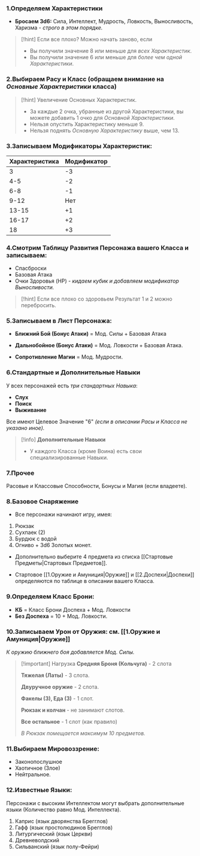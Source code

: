 
### 1.Определяем Характеристики

- **Бросаем 3d6:** Сила, Интеллект, Мудрость, Ловкость, Выносливость, Харизма - *строго в этом порядке.*  

> [!hint] Если все плохо? 
> Можно начать заново, если
> - Вы получили значение 8 или меньше для *всех Характеристик*.
> - Вы получили значение 6 или меньше для *более чем одной Характеристики*.

###  2.Выбираем Расу и Класс (обращаем внимание на *Основные Характеристики* класса)

> [!hint] Увеличение Основных Характеристик. 
> - За каждые 2 очка, убранные из другой Характеристики, вы можете добавить 1 очко для *Основной Характеристики.*
> - Нельзя опустить Характеристику меньше 9.
> - Нельзя поднять *Основную Характеристику* выше, чем 13.

###  3.Записываем Модификаторы Характеристик:

| Характеристика | Модификатор |
| -------------- | ----------- |
| 3              | -3          |
| 4-5            | -2          |
| 6-8            | -1          |
| 9-12           | Нет         |
| 13-15          | +1          |
| 16-17          | +2          |
| 18             | +3          |


###  4.Смотрим Таблицу Развития Персонажа вашего Класса и записываем: 

- Спасброски
- Базовая Атака
- Очки Здоровья (HP) - *кидаем кубик и добавляем модификатор Выносливости.*

> [!hint] Если все плохо со здоровьем
> Результат 1 и 2 можно перебросить.

###  5.Записываем в Лист Персонажа:

- **Ближний Бой (Бонус Атаки)** = Мод. Силы + Базовая Атака

- **Дальнобойное (Бонус Атаки)** = Мод. Ловкости + Базовая Атака.

- **Сопротивление Магии** = Мод. Мудрости.

###  6.Стандартные и Дополнительные Навыки

У всех персонажей есть *три стандартных Навыка*:

- **Слух**
- **Поиск** 
- **Выживание**

Все имеют Целевое Значение "6" *(если в описании Расы и Класса не указано иное).*

> [!info] **Дополнительные Навыки** 
> - У каждого Класса (кроме Воина) есть свои специализированные Навыки. 

###  7.Прочее

Расовые и Классовые Способности, Бонусы и Магия (если владеете). 

###  8.Базовое Снаряжение

- Все персонажи начинают игру, имея: 

1. Рюкзак
2. Сухпаек (2)
3. Бурдюк с водой
4. Огниво + 3d6 Золотых монет.

- Дополнительно выберите 4 предмета из списка [[Стартовые Предметы\|Стартовых Предметов]].

- Стартовое [[1.Оружие и Амуниция\|Оружие]] и [[2.Доспехи\|Доспехи]] определяются по таблице в описании вашего Класса.

###  9.Определяем Класс Брони: 

- **КБ** = Класс Брони Доспеха + Мод. Ловкости
- **Без Доспеха** = 10 + Мод. Ловкости.

###  10.Записываем Урон от Оружия: см. [[1.Оружие и Амуниция\|Оружие]]  
*К оружию ближнего боя добавляется Мод. Силы.*

>[!important] Нагрузка
>**Средняя Броня (Кольчуга)** - 2 слота
> 
>**Тяжелая (Латы)** - 3 слота.
>
>**Двуручное оружие** - 2 слота.
>
>**Факелы (3), Еда (3)** - 1 слот.
>
>**Рюкзак и колчан** - не занимают слотов.
>
> **Все остальное** - 1 слот (как правило)
> 
>*В Рюкзак помещается максимум 10 предметов.* 

###  11.Выбираем Мировоззрение: 

- Законопослушное
- Хаотичное (Злое)
- Нейтральное.

###  12.Известные Языки: 

Персонажи с высоким Интеллектом могут выбрать дополнительные языки (Количество равно Мод. Интеллекта).

1) Каприс (язык дворянства Брегглов)
2) Гафф (язык простолюдинов Брегглов)
3) Литургический (язык Церкви)
4) Древневолдский
5) Сильванский (язык полу-Фейри)